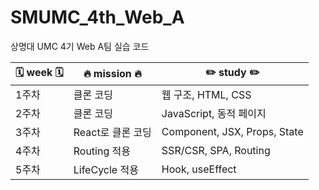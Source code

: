 # SMUMC_4th_Web_A
상명대 UMC 4기 Web A팀 실습 코드    

|🗓 **week** 🗓 |🔥 **mission** 🔥|✏️ **study** ✏️|
|------|------|---------|
|1주차|클론 코딩|웹 구조, HTML, CSS|
|2주차|클론 코딩|JavaScript, 동적 페이지|
|3주차|React로 클론 코딩|Component, JSX, Props, State|
|4주차|Routing 적용|SSR/CSR, SPA, Routing|
|5주차|LifeCycle 적용|Hook, useEffect|
